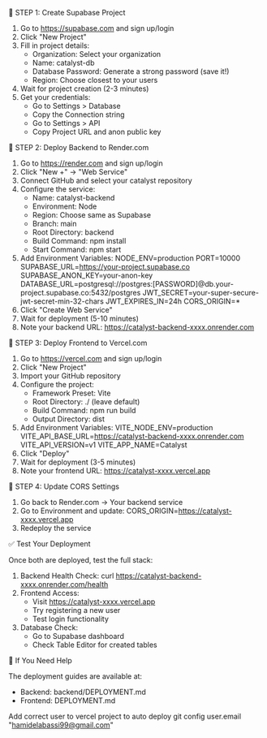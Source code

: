 🚀 STEP 1: Create Supabase Project

1. Go to https://supabase.com and sign up/login
2. Click "New Project"
3. Fill in project details:
   - Organization: Select your organization
   - Name: catalyst-db
   - Database Password: Generate a strong password (save it!)
   - Region: Choose closest to your users
4. Wait for project creation (2-3 minutes)
5. Get your credentials:
   - Go to Settings > Database
   - Copy the Connection string
   - Go to Settings > API
   - Copy Project URL and anon public key

🚀 STEP 2: Deploy Backend to Render.com

1. Go to https://render.com and sign up/login
2. Click "New +" → "Web Service"
3. Connect GitHub and select your catalyst repository
4. Configure the service:
   - Name: catalyst-backend
   - Environment: Node
   - Region: Choose same as Supabase
   - Branch: main
   - Root Directory: backend
   - Build Command: npm install
   - Start Command: npm start
5. Add Environment Variables:
   NODE_ENV=production
   PORT=10000
   SUPABASE_URL=https://your-project.supabase.co
   SUPABASE_ANON_KEY=your-anon-key
   DATABASE_URL=postgresql://postgres:[PASSWORD]@db.your-project.supabase.co:5432/postgres
   JWT_SECRET=your-super-secure-jwt-secret-min-32-chars
   JWT_EXPIRES_IN=24h
   CORS_ORIGIN=*
6. Click "Create Web Service"
7. Wait for deployment (5-10 minutes)
8. Note your backend URL: https://catalyst-backend-xxxx.onrender.com

🚀 STEP 3: Deploy Frontend to Vercel.com

1. Go to https://vercel.com and sign up/login
2. Click "New Project"
3. Import your GitHub repository
4. Configure the project:
   - Framework Preset: Vite
   - Root Directory: ./ (leave default)
   - Build Command: npm run build
   - Output Directory: dist
5. Add Environment Variables:
   VITE_NODE_ENV=production
   VITE_API_BASE_URL=https://catalyst-backend-xxxx.onrender.com
   VITE_API_VERSION=v1
   VITE_APP_NAME=Catalyst
6. Click "Deploy"
7. Wait for deployment (3-5 minutes)
8. Note your frontend URL: https://catalyst-xxxx.vercel.app

🚀 STEP 4: Update CORS Settings

1. Go back to Render.com → Your backend service
2. Go to Environment and update:
   CORS_ORIGIN=https://catalyst-xxxx.vercel.app
3. Redeploy the service

✅ Test Your Deployment

Once both are deployed, test the full stack:

1. Backend Health Check:
   curl https://catalyst-backend-xxxx.onrender.com/health
2. Frontend Access:
   - Visit https://catalyst-xxxx.vercel.app
   - Try registering a new user
   - Test login functionality
3. Database Check:
   - Go to Supabase dashboard
   - Check Table Editor for created tables

🔧 If You Need Help

The deployment guides are available at:
- Backend: backend/DEPLOYMENT.md
- Frontend: DEPLOYMENT.md

Add correct user to vercel project to auto deploy
git config user.email "hamidelabassi99@gmail.com"